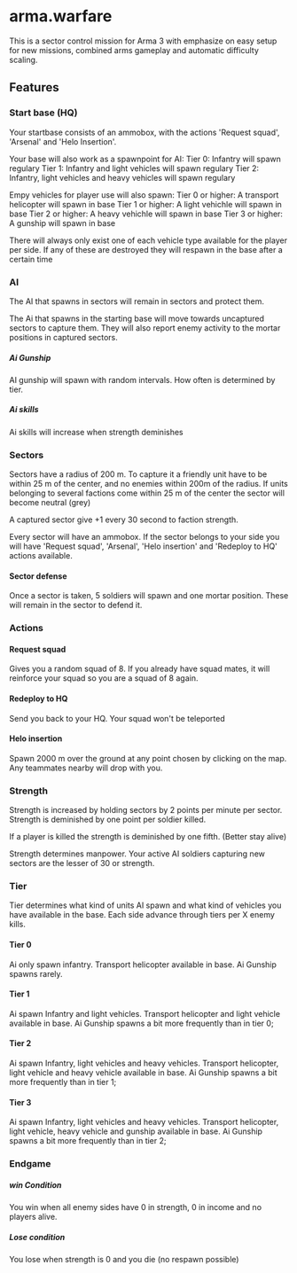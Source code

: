 # arma.warfare

This is a sector control mission for Arma 3 with emphasize on easy setup for new missions, combined arms gameplay and automatic difficulty scaling.

## Features

### Start base (HQ)
Your startbase consists of an ammobox, with the actions 'Request squad', 'Arsenal' and 'Helo Insertion'.

Your base will also work as a spawnpoint for AI:
Tier 0: Infantry will spawn regulary
Tier 1: Infantry and light vehicles will spawn regulary
Tier 2: Infantry, light vehicles and heavy vehicles will spawn regulary

Empy vehicles for player use will also spawn:
Tier 0 or higher: A transport helicopter will spawn in base
Tier 1 or higher: A light vehichle will spawn in base
Tier 2 or higher: A heavy vehichle will spawn in base
Tier 3 or higher: A gunship will spawn in base

There will always only exist one of each vehicle type available for the player per side. If any of these are destroyed they will
respawn in the base after a certain time

### AI

The AI that spawns in sectors will remain in sectors and protect them.

The Ai that spawns in the starting base will move towards uncaptured sectors to capture them. They will also report enemy activity 
to the mortar positions in captured sectors.

##### Ai Gunship
AI gunship will spawn with random intervals. How often is determined by tier.

##### Ai skills
Ai skills will increase when strength deminishes 

### Sectors

Sectors have a radius of 200 m. To capture it a friendly unit have to be within 25 m of the center, and no enemies within 200m of the radius.
If units belonging to several factions come within 25 m of the center the sector will become neutral (grey)

A captured sector give +1 every 30 second to faction strength.

Every sector will have an ammobox. If the sector belongs to your side you will have 'Request squad', 'Arsenal', 'Helo insertion' and 'Redeploy to HQ' actions available.

#### Sector defense
Once a sector is taken, 5 soldiers will spawn and one mortar position. These will remain in the sector to defend it.

### Actions

#### Request squad
Gives you a random squad of 8. If you already have squad mates, it will reinforce your squad so you are a squad of 8 again. 

#### Redeploy to HQ
Send you back to your HQ. Your squad won't be teleported

#### Helo insertion
Spawn 2000 m over the ground at any point chosen by clicking on the map. Any teammates nearby will drop with you. 

### Strength

Strength is increased by holding sectors by 2 points per minute per sector.
Strength is deminished by one point per soldier killed.

If a player is killed the strength is deminished by one fifth. (Better stay alive) 

Strength determines manpower. Your active AI soldiers capturing new sectors are the lesser of 30 or strength. 

### Tier

Tier determines what kind of units AI spawn and what kind of vehicles you have available in the base.
Each side advance through tiers per X enemy kills. 

#### Tier 0
Ai only spawn infantry. 
Transport helicopter available in base.
Ai Gunship spawns rarely.

#### Tier 1
Ai spawn Infantry and light vehicles.
Transport helicopter and light vehicle available in base.
Ai Gunship spawns a bit more frequently than in tier 0;

#### Tier 2
Ai spawn Infantry, light vehicles and heavy vehicles.
Transport helicopter, light vehicle and heavy vehicle available in base.
Ai Gunship spawns a bit more frequently than in tier 1;

#### Tier 3
Ai spawn Infantry, light vehicles and heavy vehicles.
Transport helicopter, light vehicle, heavy vehicle and gunship available in base.
Ai Gunship spawns a bit more frequently than in tier 2;

### Endgame

##### win Condition
You win when all enemy sides have 0 in strength, 0 in income and no players alive.

##### Lose condition
You lose when strength is 0 and you die (no respawn possible)





